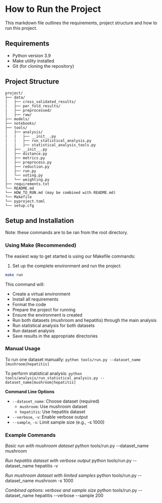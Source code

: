# How to Run the Project

This markdown file outlines the requirements, project structure and how to run this project.

## Requirements

- Python version 3.9
- Make utility installed
- Git (for cloning the repository)

## Project Structure

```
project/
├── data/
|   ├── cross_validated_results/
|   ├── per_fold_results/
|   ├── preprocessed/
│   ├── raw/
├── models/
├── notebooks/
├── tools/
│   ├── analysis/
|   |   ├── __init__.py
|   |   ├── run_statistical_analysis.py
|   |   ├── statistical_analysis_tools.py
│   ├── __init__.py
│   ├── distance.py
│   ├── metrics.py
│   ├── preprocess.py
│   ├── reduction.py
│   ├── run.py
│   └── voting.py
│   └── weighting.py
├── requirements.txt
└── README.md
└── HOW_TO_RUN.md (may be combined with README.md)
└── Makefile
└── pyproject.toml
└── setup.cfg
```

## Setup and Installation
Note: these commands are to be ran from the root directory.

### Using Make (Recommended)
The easiest way to get started is using our Makefile commands:

1. Set up the complete environment and run the project:
```bash
make run
```

This command will: 
- Create a virtual environment
- Install all requirements
- Format the code
- Prepare the project for running
- Ensure the environment is created
- Run both datasets (mushroom and hepatitis) through the main analysis
- Run statistical analysis for both datasets
- Run dataset analysis
- Save results in the appropriate directories


### Manual Usage
To run one dataset manually:
`python tools/run.py --dataset_name [mushroom|hepatitis]`

To perform statistical analysis:
`python tools/analysis/run_statistical_analysis.py --dataset_name[mushroom|hepatitis]`

**Command Line Options**
- `--dataset_name`: Choose dataset (required)
    - `mushroom`: Use mushroom dataset
    - `hepatitis`: Use hepatitis dataset
- `--verbose`, `-v`: Enable verbose output
- `--sample`, `-s`: Limit sample size (e.g., -s 1000)

### Example Commands
*Basic run with mushroom dataset*
python tools/run.py --dataset_name mushroom

*Run hepatitis dataset with verbose output*
python tools/run.py --dataset_name hepatitis -v

*Run mushroom dataset with limited samples*
python tools/run.py --dataset_name mushroom -s 1000

*Combined options: verbose and sample size*
python tools/run.py --dataset_name hepatitis --verbose --sample 200
